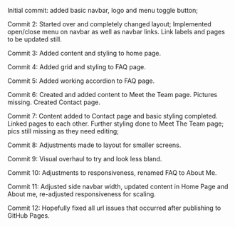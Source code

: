 Initial commit: added basic navbar, logo and menu toggle button;

Commit 2: Started over and completely changed layout; Implemented open/close menu on navbar as well as navbar links. Link labels and pages to be updated still. 

Commit 3: Added content and styling to home page.

Commit 4: Added grid and styling to FAQ page. 

Commit 5: Added working accordion to FAQ page. 

Commit 6: Created and added content to Meet the Team page. 
            Pictures missing. 
          Created Contact page. 

Commit 7: Content added to Contact page and basic styling completed. 
          Linked pages to each other. 
          Further styling done to Meet The Team page; pics still missing as they need editing;

Commit 8: Adjustments made to layout for smaller screens.

Commit 9: Visual overhaul to try and look less bland. 

Commit 10: Adjustments to responsiveness, renamed FAQ to About Me. 

Commit 11: Adjusted side navbar width, updated content in Home Page and About me, re-adjusted responsiveness for scaling. 

Commit 12: Hopefully fixed all url issues that occurred after publishing to GitHub Pages. 